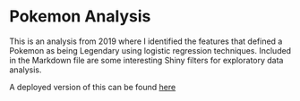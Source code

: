 # Pokemon Analysis

This is an analysis from 2019 where I identified the features that defined a Pokemon as being Legendary using logistic regression techniques. Included in the Markdown file are some interesting Shiny filters for exploratory data analysis.

A deployed version of this can be found [here](https://amandapark.shinyapps.io/PokemonAnalysis/)